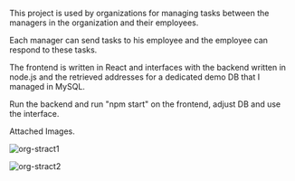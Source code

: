 This project is used by organizations for managing tasks between the managers in the organization and their employees.

Each manager can send tasks to his employee and the employee can respond to these tasks.

The frontend is written in React and interfaces with the backend written in node.js and the retrieved addresses for a dedicated demo DB that I managed in MySQL.

Run the backend and run "npm start" on the frontend, adjust DB and use the interface.

Attached Images.

![org-stract1](https://user-images.githubusercontent.com/75638241/126057357-175b0cdc-9da5-4539-8815-55c98204814f.png)

![org-stract2](https://user-images.githubusercontent.com/75638241/126057361-a441b203-cafa-4d21-b00b-115c392144d7.png)
